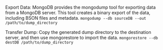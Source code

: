 Export Data: MongoDB provides the mongodump tool for exporting data from a MongoDB server. This tool creates a binary export of the data, including BSON files and metadata.
`mongodump --db sourceDB --out /path/to/dump_directory`

Transfer Dump: Copy the generated dump directory to the destination server, and then use mongorestore to import the data.
`mongorestore --db destDB /path/to/dump_directory`
